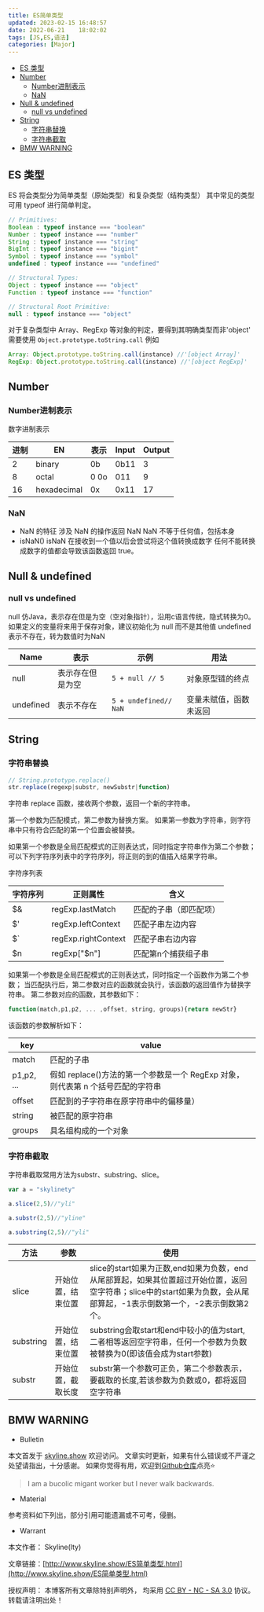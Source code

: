 ```yaml
---
title: ES简单类型
updated: 2023-02-15	16:48:57
date: 2022-06-21	18:02:02
tags: [JS,ES,语法]
categories: [Major]
---
```

            
            

<!-- @import "[TOC]" {cmd="toc" depthFrom=1 depthTo=6 orderedList=false} -->

<!-- code_chunk_output -->

  - [ES 类型](#es-类型)
  - [Number](#number)
    - [Number进制表示](#number进制表示)
    - [NaN](#nan)
  - [Null & undefined](#null--undefined)
    - [null vs undefined](#null-vs-undefined)
  - [String](#string)
    - [字符串替换](#字符串替换)
    - [字符串截取](#字符串截取)
  - [BMW WARNING](#bmw-warning)

<!-- /code_chunk_output -->

## ES 类型

ES 将会类型分为简单类型（原始类型）和复杂类型（结构类型）
其中常见的类型可用 typeof 进行简单判定。

```js
// Primitives:
Boolean : typeof instance === "boolean"
Number : typeof instance === "number"
String : typeof instance === "string"
BigInt : typeof instance === "bigint"
Symbol : typeof instance === "symbol"
undefined : typeof instance === "undefined"

// Structural Types:
Object : typeof instance === "object"
Function : typeof instance === "function"

// Structural Root Primitive:
null : typeof instance === "object"
```

对于复杂类型中 Array、RegExp 等对象的判定，要得到其明确类型而非'object'
需要使用
`Object.prototype.toString.call`
例如

```js
Array: Object.prototype.toString.call(instance) //'[object Array]'
RegExp: Object.prototype.toString.call(instance) //'[object RegExp]'
```

## Number

### Number进制表示
<!--more-->

数字进制表示

| 进制 | EN          | 表示  | Input | Output |
| ---- | ----------- | ----- | ----- | ------ |
| 2    | binary      | 0b    | 0b11  | 3      |
| 8    | octal       | 0  0o | 011   | 9      |
| 16   | hexadecimal | 0x    | 0x11  | 17     |

### NaN

- NaN 的特征
  涉及 NaN 的操作返回 NaN
  NaN 不等于任何值，包括本身
- isNaN()
  isNaN 在接收到一个值以后会尝试将这个值转换成数字
  任何不能转换成数字的值都会导致该函数返回 true。

## Null & undefined

### null vs undefined

null 仿Java，表示存在但是为空（空对象指针），沿用c语言传统，隐式转换为0。
如果定义的变量将来用于保存对象，建议初始化为 null 而不是其他值
undefined 表示不存在，转为数值时为NaN 
    
    
| Name      | 表示             | 示例                  | 用法                   |
| --------- | ---------------- | --------------------- | ---------------------- |
| null      | 表示存在但是为空 | `5 + null // 5`       | 对象原型链的终点       |
| undefined | 表示不存在       | `5 + undefined// NaN` | 变量未赋值，函数未返回 |

## String

### 字符串替换

```jsx
// String.prototype.replace()
str.replace(regexp|substr, newSubstr|function)
```

字符串 replace 函数，接收两个参数，返回一个新的字符串。

第一个参数为匹配模式，第二参数为替换方案。
如果第一参数为字符串，则字符串中只有符合匹配的第一个位置会被替换。

如果第一个参数是全局匹配模式的正则表达式，同时指定字符串作为第二个参数；
可以下列字符序列表中的字符序列，将正则的到的值插入结果字符串。

字符序列表

| 字符序列 | 正则属性            | 含义                         |
| -------- | ------------------- | ---------------------------- |
| $&       | regExp.lastMatch    | 匹配的子串（即匹配项） |
| $'       | regExp.leftContext  | 匹配子串左边内容             |
| $`       | regExp.rightContext | 匹配子串右边内容             |
| $n       | regExp["$n"]        | 匹配第n个捕获组子串          |

如果第一个参数是全局匹配模式的正则表达式，同时指定一个函数作为第二个参数；
当匹配执行后，第二参数对应的函数就会执行，该函数的返回值作为替换字符串。
第二参数对应的函数，其参数如下：

```jsx
function(match,p1,p2, ... ,offset, string, groups){return newStr}
```

该函数的参数解析如下：

| key        | value                                                                           |
| ---------- | ------------------------------------------------------------------------------- |
| match      | 匹配的子串                                                                      |
| p1,p2, ... | 假如 replace()方法的第一个参数是一个 RegExp 对象，则代表第 n 个括号匹配的字符串 |
| offset     | 匹配到的子字符串在原字符串中的偏移量）                                          |
| string     | 被匹配的原字符串                                                                |
| groups     | 具名组构成的一个对象                                                            |


### 字符串截取

字符串截取常用方法为substr、substring、slice。
```jsx
var a = "skylinety"

a.slice(2,5)//"yli"

a.substr(2,5)//"yline"

a.substring(2,5)//"yli"
```

| 方法      | 参数               | 使用                                                                                                                                                                   |
| --------- | ------------------ | ---------------------------------------------------------------------------------------------------------------------------------------------------------------------- |
| slice     | 开始位置，结束位置 | slice的start如果为正数,end如果为负数，end从尾部算起，如果其位置超过开始位置，返回空字符串；slice中的start如果为负数，会从尾部算起，-1表示倒数第一个，-2表示倒数第2个。 |
| substring | 开始位置，结束位置 | substring会取start和end中较小的值为start,二者相等返回空字符串，任何一个参数为负数被替换为0(即该值会成为start参数)                                                      |
| substr    | 开始位置，截取长度 | substr第一个参数可正负，第二个参数表示，要截取的长度,若该参数为负数或0，都将返回空字符串                                                                               |
## BMW WARNING

- Bulletin

本文首发于 [skyline.show](http://www.skyline.show) 欢迎访问。
文章实时更新，如果有什么错误或不严谨之处望请指出，十分感谢。
如果你觉得有用，欢迎到[Github仓库](https://github.com/skylinety/Blog)点亮⭐️


> I am a bucolic migant worker but I never walk backwards.

- Material

参考资料如下列出，部分引用可能遗漏或不可考，侵删。

>  

- Warrant

本文作者： Skyline(lty)

文章链接：[http://www.skyline.show/ES简单类型.html](http://www.skyline.show/ES简单类型.html)

授权声明： 本博客所有文章除特别声明外， 均采用 [CC BY - NC - SA 3.0](https://creativecommons.org/licenses/by-nc-sa/3.0/deed.zh) 协议。 转载请注明出处！
